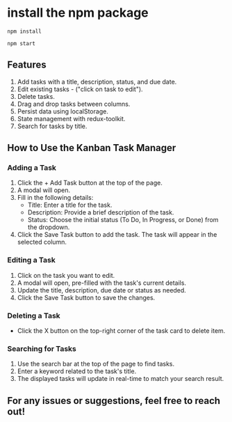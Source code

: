 # install the npm package
`npm install`

`npm start`

## Features

1. Add tasks with a title, description, status, and due date.
2. Edit existing tasks - ("click on task to edit").
3. Delete tasks.
4. Drag and drop tasks between columns.
5. Persist data using localStorage.
6. State management with redux-toolkit.
7. Search for tasks by title.

## How to Use the Kanban Task Manager

### Adding a Task

1. Click the + Add Task button at the top of the page.
2. A modal will open.
3. Fill in the following details:
    - Title: Enter a title for the task.
    - Description: Provide a brief description of the task.
    - Status: Choose the initial status (To Do, In Progress, or Done) from the dropdown.
4. Click the Save Task button to add the task. The task will appear in the selected column.

### Editing a Task

1. Click on the task you want to edit.
2. A modal will open, pre-filled with the task's current details.
3. Update the title, description, due date or status as needed.
4. Click the Save Task button to save the changes.

### Deleting a Task

- Click the X button on the top-right corner of the task card to delete item.

### Searching for Tasks

1. Use the search bar at the top of the page to find tasks.
2. Enter a keyword related to the task's title.
3. The displayed tasks will update in real-time to match your search result.


## For any issues or suggestions, feel free to reach out!